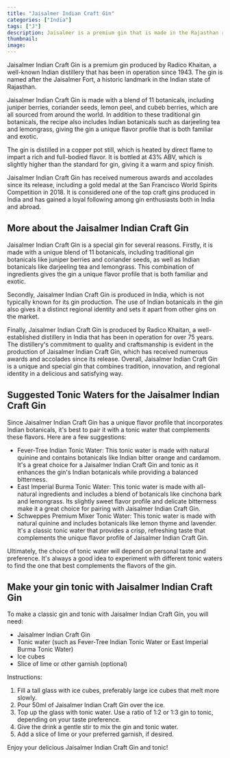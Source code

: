 ```yaml
---
title: "Jaisalmer Indian Craft Gin"
categories: ["India"]
tags: ["J"]
description: Jaisalmer is a premium gin that is made in the Rajasthan region of India. It is made with 11 botanicals, including Indian coriander, vetiver, and sweet orange peel, and has a complex and spicy flavor profile.
thumbnail: 
image: 
---
```


Jaisalmer Indian Craft Gin is a premium gin produced by Radico Khaitan, a well-known Indian distillery that has been in operation since 1943. The gin is named after the Jaisalmer Fort, a historic landmark in the Indian state of Rajasthan.

Jaisalmer Indian Craft Gin is made with a blend of 11 botanicals, including juniper berries, coriander seeds, lemon peel, and cubeb berries, which are all sourced from around the world. In addition to these traditional gin botanicals, the recipe also includes Indian botanicals such as darjeeling tea and lemongrass, giving the gin a unique flavor profile that is both familiar and exotic.

The gin is distilled in a copper pot still, which is heated by direct flame to impart a rich and full-bodied flavor. It is bottled at 43% ABV, which is slightly higher than the standard for gin, giving it a warm and spicy finish.

Jaisalmer Indian Craft Gin has received numerous awards and accolades since its release, including a gold medal at the San Francisco World Spirits Competition in 2018. It is considered one of the top craft gins produced in India and has gained a loyal following among gin enthusiasts both in India and abroad.

## More about the Jaisalmer Indian Craft Gin

Jaisalmer Indian Craft Gin is a special gin for several reasons. Firstly, it is made with a unique blend of 11 botanicals, including traditional gin botanicals like juniper berries and coriander seeds, as well as Indian botanicals like darjeeling tea and lemongrass. This combination of ingredients gives the gin a unique flavor profile that is both familiar and exotic.

Secondly, Jaisalmer Indian Craft Gin is produced in India, which is not typically known for its gin production. The use of Indian botanicals in the gin also gives it a distinct regional identity and sets it apart from other gins on the market.

Finally, Jaisalmer Indian Craft Gin is produced by Radico Khaitan, a well-established distillery in India that has been in operation for over 75 years. The distillery's commitment to quality and craftsmanship is evident in the production of Jaisalmer Indian Craft Gin, which has received numerous awards and accolades since its release. Overall, Jaisalmer Indian Craft Gin is a unique and special gin that combines tradition, innovation, and regional identity in a delicious and satisfying way.

## Suggested Tonic Waters for the Jaisalmer Indian Craft Gin

Since Jaisalmer Indian Craft Gin has a unique flavor profile that incorporates Indian botanicals, it's best to pair it with a tonic water that complements these flavors. Here are a few suggestions:

- Fever-Tree Indian Tonic Water: This tonic water is made with natural quinine and contains botanicals like Indian bitter orange and cardamom. It's a great choice for a Jaisalmer Indian Craft Gin and tonic as it enhances the gin's Indian botanicals while providing a balanced bitterness.
- East Imperial Burma Tonic Water: This tonic water is made with all-natural ingredients and includes a blend of botanicals like cinchona bark and lemongrass. Its slightly sweet flavor profile and delicate bitterness make it a great choice for pairing with Jaisalmer Indian Craft Gin.
- Schweppes Premium Mixer Tonic Water: This tonic water is made with natural quinine and includes botanicals like lemon thyme and lavender. It's a classic tonic water that provides a crisp, refreshing taste that complements the unique flavor profile of Jaisalmer Indian Craft Gin.

Ultimately, the choice of tonic water will depend on personal taste and preference. It's always a good idea to experiment with different tonic waters to find the one that best complements the flavors of the gin.

## Make your gin tonic with Jaisalmer Indian Craft Gin

To make a classic gin and tonic with Jaisalmer Indian Craft Gin, you will need:

- Jaisalmer Indian Craft Gin
- Tonic water (such as Fever-Tree Indian Tonic Water or East Imperial Burma Tonic Water)
- Ice cubes
- Slice of lime or other garnish (optional)

Instructions:

1. Fill a tall glass with ice cubes, preferably large ice cubes that melt more slowly.
2.  Pour 50ml of Jaisalmer Indian Craft Gin over the ice.
3. Top up the glass with tonic water. Use a ratio of 1:2 or 1:3 gin to tonic, depending on your taste preference.
4. Give the drink a gentle stir to mix the gin and tonic water.
5. Add a slice of lime or your preferred garnish, if desired.

Enjoy your delicious Jaisalmer Indian Craft Gin and tonic!